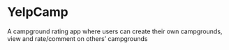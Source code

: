 # YelpCamp

A campground rating app where users can create their own campgrounds, view and rate/comment on others’ campgrounds
